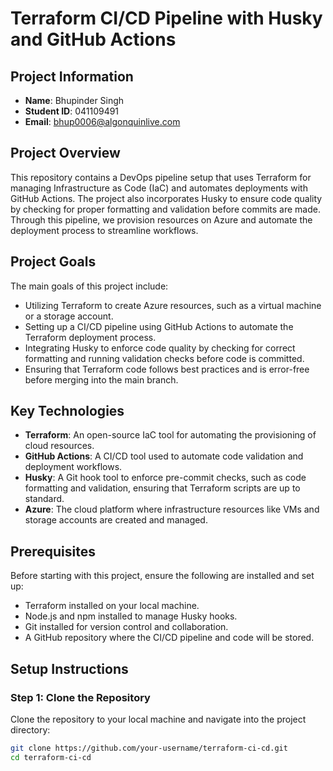 # Terraform CI/CD Pipeline with Husky and GitHub Actions

## Project Information

- **Name**: Bhupinder Singh
- **Student ID**: 041109491
- **Email**: bhup0006@algonquinlive.com

## Project Overview

This repository contains a DevOps pipeline setup that uses Terraform for managing Infrastructure as Code (IaC) and automates deployments with GitHub Actions. The project also incorporates Husky to ensure code quality by checking for proper formatting and validation before commits are made. Through this pipeline, we provision resources on Azure and automate the deployment process to streamline workflows.

## Project Goals

The main goals of this project include:
- Utilizing Terraform to create Azure resources, such as a virtual machine or a storage account.
- Setting up a CI/CD pipeline using GitHub Actions to automate the Terraform deployment process.
- Integrating Husky to enforce code quality by checking for correct formatting and running validation checks before code is committed.
- Ensuring that Terraform code follows best practices and is error-free before merging into the main branch.

## Key Technologies

- **Terraform**: An open-source IaC tool for automating the provisioning of cloud resources.
- **GitHub Actions**: A CI/CD tool used to automate code validation and deployment workflows.
- **Husky**: A Git hook tool to enforce pre-commit checks, such as code formatting and validation, ensuring that Terraform scripts are up to standard.
- **Azure**: The cloud platform where infrastructure resources like VMs and storage accounts are created and managed.

## Prerequisites

Before starting with this project, ensure the following are installed and set up:
- Terraform installed on your local machine.
- Node.js and npm installed to manage Husky hooks.
- Git installed for version control and collaboration.
- A GitHub repository where the CI/CD pipeline and code will be stored.

## Setup Instructions

### Step 1: Clone the Repository

Clone the repository to your local machine and navigate into the project directory:

```bash
git clone https://github.com/your-username/terraform-ci-cd.git
cd terraform-ci-cd
